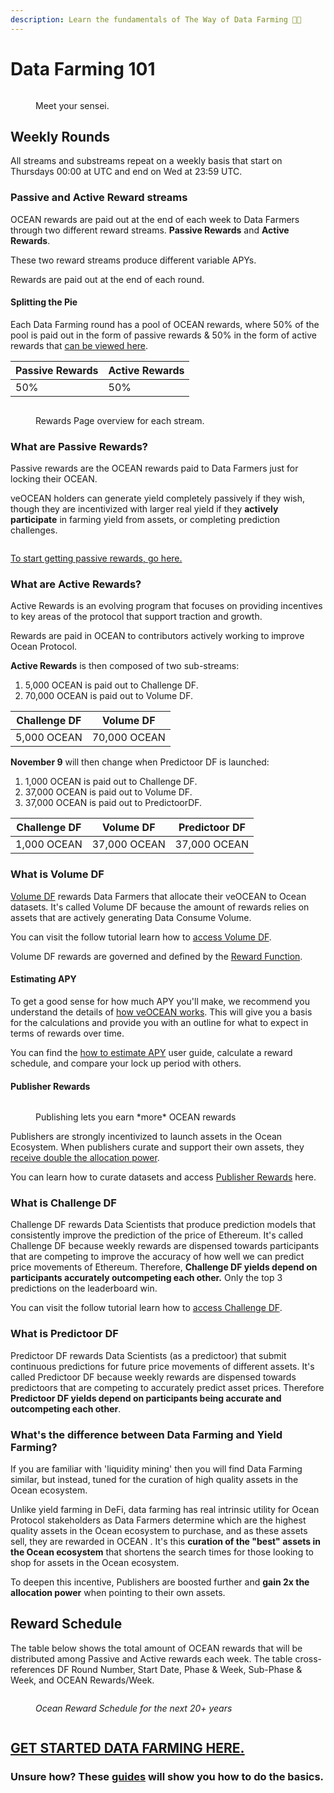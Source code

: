 ```yaml
---
description: Learn the fundamentals of The Way of Data Farming 🧑‍🏫
---
```


# Data Farming 101

<figure><img src="../.gitbook/assets/gif/morpheus.gif" alt=""><figcaption><p>Meet your sensei.</p></figcaption></figure>

## Weekly Rounds

All streams and substreams repeat on a weekly basis that start on Thursdays 00:00 at UTC and end on Wed at 23:59 UTC.  

### Passive and Active Reward streams

OCEAN rewards are paid out at the end of each week to Data Farmers through two different reward streams. **Passive Rewards** and **Active Rewards**.  

These two reward streams produce different variable APYs.  

Rewards are paid out at the end of each round.

#### Splitting the Pie

Each Data Farming round has a pool of OCEAN rewards, where 50% of the pool is paid out in the form of passive rewards & 50% in the form of active rewards that [can be viewed here](https://df.oceandao.org/rewards).

| Passive Rewards | Active Rewards |
| --------------- | -------------- |
| 50%             | 50%            |

<figure><img src="../.gitbook/assets/data-farming/df-reward-streams.png" alt=""><figcaption><p>Rewards Page overview for each stream.</p></figcaption></figure>

### What are Passive Rewards?

Passive rewards are the OCEAN rewards paid to Data Farmers just for locking their OCEAN.  

veOCEAN holders can generate yield completely passively if they wish, though they are incentivized with larger real yield if they **actively participate** in farming yield from assets, or completing prediction challenges.  

<figure><img src="../.gitbook/assets/gif/passive-income.gif" alt=""><figcaption></figcaption></figure>

[To start getting passive rewards, go here.](user-guides/how-to-veocean.md)

### What are Active Rewards?

Active Rewards is an evolving program that focuses on providing incentives to key areas of the protocol that support traction and growth.

Rewards are paid in OCEAN to contributors actively working to improve Ocean Protocol.  

**Active Rewards** is then composed of two sub-streams:
1. 5,000 OCEAN is paid out to Challenge DF.
2. 70,000 OCEAN is paid out to Volume DF.  

| Challenge DF | Volume DF |
| --------------- | -------------- |
| 5,000 OCEAN     | 70,000 OCEAN    |

**November 9** will then change when Predictoor DF is launched:
1. 1,000 OCEAN is paid out to Challenge DF.
2. 37,000 OCEAN is paid out to Volume DF.
3. 37,000 OCEAN is paid out to PredictoorDF.

| Challenge DF | Volume DF | Predictoor DF |
| --------------- | -------------- | -------------- |
| 1,000 OCEAN     | 37,000 OCEAN    | 37,000 OCEAN    

### What is Volume DF

[Volume DF](df-volumedf.md#curate-data-in-volume-df) rewards Data Farmers that allocate their veOCEAN to Ocean datasets. It's called Volume DF because the amount of rewards relies on assets that are actively generating Data Consume Volume.  

You can visit the follow tutorial learn how to [access Volume DF](user-guides/how-to-volumedf.md).  

Volume DF rewards are governed and defined by the [Reward Function](df-intro.md#reward-schedule).  

#### Estimating APY

To get a good sense for how much APY you'll make, we recommend you understand the details of [how veOCEAN works](df-veocean.md). This will give you a basis for the calculations and provide you with an outline for what to expect in terms of rewards over time.  

You can find the [how to estimate APY](user-guides/how-to-estimate-apy.md) user guide, calculate a reward schedule, and compare your lock up period with others.  

#### Publisher Rewards

<figure><img src="../.gitbook/assets/gif/just-publish.gif" alt=""><figcaption><p>Publishing lets you earn *more* OCEAN rewards</p></figcaption></figure>

Publishers are strongly incentivized to launch assets in the Ocean Ecosystem. When publishers curate and support their own assets, they [receive double the allocation power](df-volumedf.md#what-are-publisher-rewards).  

You can learn how to curate datasets and access [Publisher Rewards](user-guides/how-to-volumedf.md#) here.  

### What is Challenge DF

Challenge DF rewards Data Scientists that produce prediction models that consistently improve the prediction of the price of Ethereum. It's called Challenge DF because weekly rewards are dispensed towards participants that are competing to improve the accuracy of how well we can predict price movements of Ethereum. Therefore, **Challenge DF yields depend on participants accurately outcompeting each other.** Only the top 3 predictions on the leaderboard win.  

You can visit the follow tutorial learn how to [access Challenge DF](user-guides/how-to-challengedf.md).  

### What is Predictoor DF

Predictoor DF rewards Data Scientists (as a predictoor) that submit continuous predictions for future price movements of different assets. It's called Predictoor DF because weekly rewards are dispensed towards predictoors that are competing to accurately predict asset prices. Therefore **Predictoor DF yields depend on participants being accurate and outcompeting each other**.

### What's the difference between Data Farming and Yield Farming?

If you are familiar with 'liquidity mining' then you will find Data Farming similar, but instead, tuned for the curation of high quality assets in the Ocean ecosystem.

Unlike yield farming in DeFi, data farming has real intrinsic utility for Ocean Protocol stakeholders as Data Farmers determine which are the highest quality assets in the Ocean ecosystem to purchase, and as these assets sell, they are rewarded in OCEAN . It's this **curation of the "best" assets in the Ocean ecosystem** that shortens the search times for those looking to shop for assets in the Ocean ecosystem.  

To deepen this incentive, Publishers are boosted further and **gain 2x the allocation power** when pointing to their own assets.

## Reward Schedule

The table below shows the total amount of OCEAN rewards that will be distributed among Passive and Active rewards each week. The table cross-references DF Round Number, Start Date, Phase & Week, Sub-Phase & Week, and OCEAN Rewards/Week.

<figure><img src="../.gitbook/assets/data-farming/reward_schedule.png" alt=""><figcaption><p><em>Ocean Reward Schedule for the next 20+ years</em></p></figcaption></figure>

<figure><img src="../.gitbook/assets/gif/cash-flow.gif" alt=""><figcaption></figcaption></figure>

## [GET STARTED DATA FARMING HERE.](https://df.oceandao.org)

### Unsure how? These [guides](../user-guides/README.md) will show you how to do the basics.